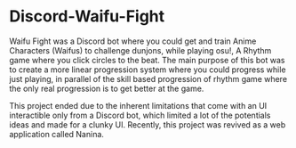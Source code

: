 # Discord-Waifu-Fight

Waifu Fight was a Discord bot where you could get and train Anime Characters (Waifus) to challenge dunjons, while playing osu!, A Rhythm game where you click circles to the beat.
The main purpose of this bot was to create a more linear progression system where you could progress while just playing, in parallel of the skill based progression of rhythm game where the only real progression is to get better at the game.

This project ended due to the inherent limitations that come with an UI interactible only from a Discord bot, which limited a lot of the potentials ideas and made for a clunky UI.
Recently, this project was revived as a web application called Nanina.
